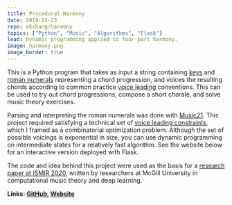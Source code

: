 ```yaml
---
title: Procedural Harmony
date: 2019-02-23
repo: ekzhang/harmony
topics: ["Python", "Music", "Algorithms", "Flask"]
lead: Dynamic programming applied to four-part harmony.
image: harmony.png
image_border: true
---
```


This is a Python program that takes as input a string containing
[keys](https://en.wikipedia.org/wiki/Key_signature) and
[roman numerals](https://en.wikipedia.org/wiki/Roman_numeral_analysis)
representing a chord progression, and voices the resulting chords according to
common practice [voice leading](https://en.wikipedia.org/wiki/Voice_leading)
conventions. This can be used to try out chord progressions, compose a short
chorale, and solve music theory exercises.

Parsing and interpreting the roman numerals was done with
[Music21](https://web.mit.edu/music21/). This project required satisfying a
technical set of
[voice leading constraints](http://derekremes.com/wp-content/uploads/voiceleadingsummary.pdf),
which I framed as a combinatorial optimization problem. Although the set of
possible voicings is exponential in size, you can use dynamic programming on
intermediate states for a relatively fast algorithm. See the website below for
an interactive version deployed with Flask.

The code and idea behind this project were used as the basis for a
[research paper at ISMIR 2020](https://program.ismir2020.net/lbd_432.html),
written by researchers at McGill University in computational music theory and
deep learning.

**Links: [GitHub](https://github.com/ekzhang/harmony),
[Website](https://autoharmony.herokuapp.com/)**
